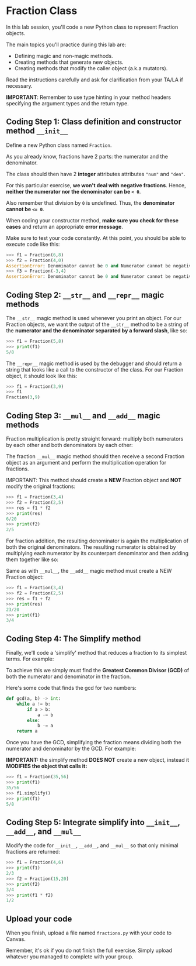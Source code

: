 # Fraction Class

In this lab session, you'll code a new Python class to represent Fraction objects.

The main topics you'll practice during this lab are:

- Defining magic and non-magic methods.
- Creating methods that generate new objects.
- Creating methods that modify the caller object (a.k.a mutators).

Read the instructions carefully and ask for clarification from your TA/LA if necessary.

**IMPORTANT**: Remember to use type hinting in your method headers specifying the argument types and the return type.

## Coding Step 1: Class definition and constructor method `__init__`
Define a new Python class named `Fraction`.

As you already know, fractions have 2 parts: the numerator and the denominator.

The class should then have 2 **integer** attributes attributes `"num"` and `"den"`.

For this particular exercise, **we won't deal with negative fractions**. Hence, **neither the numerator nor the denominator can be `< 0`**.

Also remember that division by `0` is undefined. Thus, the **denominator cannot be `<= 0`**.

When coding your constructor method, **make sure you check for these cases** and return an appropriate **error message**.

Make sure to test your code constantly. At this point, you should be able to execute code like this:

```python
>>> f1 = Fraction(6,8)
>>> f2 = Fraction(4,0)
AssertionError: Denominator cannot be 0 and Numerator cannot be negative 
>>> f3 = Fraction(-3,4)
AssertionError: Denominator cannot be 0 and Numerator cannot be negative
```

## Coding Step 2: `__str__` and `__repr__` magic methods
The `__str__` magic method is used whenever you print an object. For our Fraction objects, we want the output of the `__str__` method to be a string of the **numerator and the denominator separated by a forward slash**, like so:

```python
>>> f1 = Fraction(5,8)
>>> print(f1)
5/8
```

The `__repr__` magic method is used by the debugger and should return a string that looks like a call to the constructor of the class. For our Fraction object, it should look like this:

```python
>>> f1 = Fraction(3,9)
>>> f1
Fraction(3,9)
```

## Coding Step 3: `__mul__` and `__add__` magic methods
Fraction multiplication is pretty straight forward: multiply both numerators by each other and both denominators by each other:


The fraction `__mul__` magic method should then receive a second Fraction object as an argument and perform the multiplication operation for fractions.

IMPORTANT: This method should create a **NEW** Fraction object and **NOT** modify the original fractions:

```python
>>> f1 = Fraction(3,4)
>>> f2 = Fraction(2,5)
>>> res = f1 * f2
>>> print(res)
6/20
>>> print(f2)
2/5
```

For fraction addition, the resulting denominator is again the multiplication of both the original denominators. The resulting numerator is obtained by multiplying each numerator by its counterpart denominator and then adding them together like so:


Same as with `__mul__`, the `__add__` magic method must create a NEW Fraction object:

```python
>>> f1 = Fraction(3,4)
>>> f2 = Fraction(2,5)
>>> res = f1 + f2
>>> print(res)
23/20
>>> print(f1)
3/4
```

## Coding Step 4: The Simplify method
Finally, we'll code a 'simplify' method that reduces a fraction to its simplest terms. For example:


To achieve this we simply must find the **Greatest Common Divisor (GCD)** of both the numerator and denominator in the fraction.

Here's some code that finds the gcd for two numbers:

```python
def gcd(a, b) -> int:
    while a != b:
        if a > b:
            a -= b
        else:
            b -= a
    return a
```

Once you have the GCD, simplifying the fraction means dividing both the numerator and denominator by the GCD. For example:


**IMPORTANT:** the simplify method **DOES NOT** create a new object, instead it **MODIFIES the object that calls it:**

```python
>>> f1 = Fraction(35,56)
>>> print(f1)
35/56
>>> f1.simplify()
>>> print(f1)
5/8
```

## Coding Step 5: Integrate simplify into `__init__`, `__add__`, and `__mul__`
Modify the code for `__init__`, `__add__`, and `__mul__` so that only minimal fractions are returned:

```python
>>> f1 = Fraction(4,6)
>>> print(f1)
2/3
>>> f2 = Fraction(15,20)
>>> print(f2)
3/4
>>> print(f1 * f2)
1/2
```

## Upload your code
When you finish, upload a file named `fractions.py` with your code to Canvas.

Remember, it's ok if you do not finish the full exercise. Simply upload whatever you managed to complete with your group.
